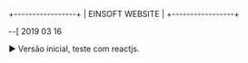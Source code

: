+-----------------+
| EINSOFT WEBSITE |
+-----------------+

--[ 2019 03 16

► Versão inicial, teste com reactjs.
